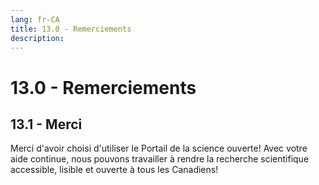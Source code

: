```yaml
---
lang: fr-CA
title: 13.0 - Remerciements
description:
---
```


# 13.0 - Remerciements

## 13.1 - Merci
Merci d'avoir choisi d'utiliser le Portail de la science ouverte! Avec votre aide continue, nous pouvons travailler à rendre la recherche scientifique accessible, lisible et ouverte à tous les Canadiens!
